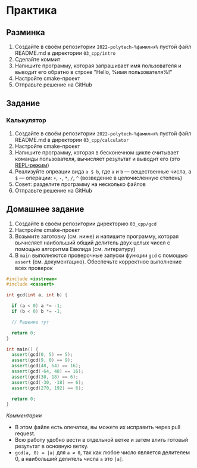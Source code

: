 # Практика

## Разминка

1. Создайте в своём репозитории `2022-polytech-%фамилия%` пустой файл README.md в директории `03_cpp/intro`
2. Сделайте коммит
3. Напишите программу, которая запрашивает имя пользователя и выводит его обратно в строке "Hello, %имя пользователя%!"
4. Настройте cmake-проект 
5. Отправьте решение на GitHub

## Задание

### Калькулятор
1. Создайте в своём репозитории `2022-polytech-%фамилия%` пустой файл README.md в директории `03_cpp/calculator`
2. Настройте cmake-проект
3. Напишите программу, которая в бесконечном цикле считывает команды пользователя, вычисляет результат и выводит его (это [REPL-режим](https://ru.wikipedia.org/wiki/REPL))
4. Реализуйте опреации вида `a $ b`, где `a` и `b` — вещественные числа, а `$` — операции: `+`, `-`, `*`, `/`, `^` (возведение в целочисленную степень) 
5. Совет: разделите программу на несколько файлов
6. Отправьте решение на GitHub

## Домашнее задание
1. Создайте в своём репозитории директорию `03_cpp/gcd`
2. Настройте cmake-проект
3. Возьмите заготовку (см. ниже) и напишите программу, которая вычисляет наибольший общий делитель двух целых чисел с помощью алгоритма Евклида (см. литературу)
4. В `main` выполняются проверочные запуски функции `gcd` с помощью `assert` (см. документацию). Обеспечьте корректное выполнение всех проверок

```cpp
#include <iostream>
#include <cassert>

int gcd(int a, int b) {

  if (a < 0) a *= -1;
  if (b < 0) b *= -1;

  // Решение тут

  return 0;
}

int main() {
  assert(gcd(0, 5) == 5);
  assert(gcd(9, 0) == 9);
  assert(gcd(48, 64) == 16);
  assert(gcd(-64, 48) == 16);
  assert(gcd(30, 18) == 6);
  assert(gcd(-30, -18) == 6);
  assert(gcd(270, 192) == 6);

  return 0;
}

```

*Комментарии*
- В этом файле есть опечатки, вы можете их исправить через pull request.
- Всю работу удобно вести в отдельной ветке и затем влить готовый результат в основную ветку.
- `gcd(a, 0) = |a|` для `a ≠ 0`, так как любое число является делителем 0, а наибольший делитель числа `a` это `|a|`.
